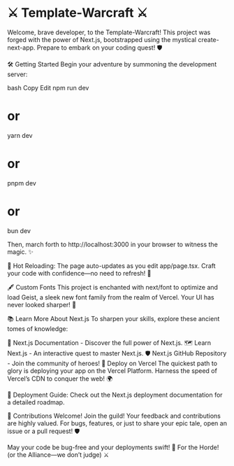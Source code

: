 # ⚔️ Template-Warcraft ⚔️
Welcome, brave developer, to the Template-Warcraft! This project was forged with the power of Next.js, bootstrapped using the mystical create-next-app. Prepare to embark on your coding quest! 🛡️

🛠️ Getting Started
Begin your adventure by summoning the development server:

bash
Copy
Edit
npm run dev
# or
yarn dev
# or
pnpm dev
# or
bun dev


Then, march forth to http://localhost:3000 in your browser to witness the magic. ✨

🔄 Hot Reloading:
The page auto-updates as you edit app/page.tsx. Craft your code with confidence—no need to refresh! 🔄

🖋️ Custom Fonts
This project is enchanted with next/font to optimize and load Geist, a sleek new font family from the realm of Vercel. Your UI has never looked sharper! 🏹

📚 Learn More About Next.js
To sharpen your skills, explore these ancient tomes of knowledge:

📜 Next.js Documentation - Discover the full power of Next.js.
🗺️ Learn Next.js - An interactive quest to master Next.js.
🛡️ Next.js GitHub Repository - Join the community of heroes!
🚀 Deploy on Vercel
The quickest path to glory is deploying your app on the Vercel Platform. Harness the speed of Vercel’s CDN to conquer the web! 🌍

📖 Deployment Guide:
Check out the Next.js deployment documentation for a detailed roadmap.

🏰 Contributions Welcome!
Join the guild! Your feedback and contributions are highly valued.
For bugs, features, or just to share your epic tale, open an issue or a pull request! 🛡️

May your code be bug-free and your deployments swift! 🏹
For the Horde! (or the Alliance—we don’t judge) ⚔️